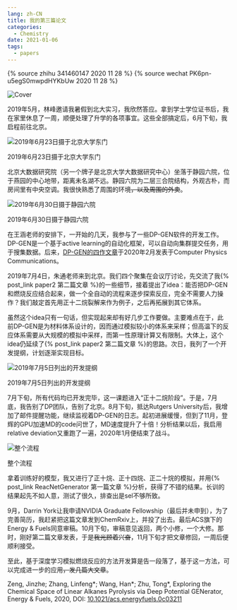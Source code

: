 ```yaml
---
lang: zh-CN
title: 我的第三篇论文
categories:
  - Chemistry
date: 2021-01-06
tags:
  - papers
---
```


{% source zhihu 341460147 2020 11 28 %}
{% source wechat PK6pn-u5egS0mwpdHYKbUw 2020 11 28 %}

![Cover](https://api.njzjz.win/1lViMMxGi1jTrbt3LQDRbNhbuPsfRNe2O)

2019年5月，林峰邀请我暑假到北大实习，我欣然答应。拿到学士学位证书后，我在家里休息了一周，顺便处理了升学的各项事宜。这些全部搞定后，6月下旬，我启程前往北京。

![2019年6月23日摄于北京大学东门](https://api.njzjz.win/1dXpd21QbwdstRsunQ7ckETyrVue3zX9k)

2019年6月23日摄于北京大学东门

北京大数据研究院（另一个牌子是北京大学大数据研究中心）坐落于静园六院，位于燕园的中心地带，距离未名湖不远。静园六院为二层三合院结构，外观古朴，而房间里有中央空调。我很快熟悉了周围的环境~~，以及周围的外卖~~。

![2019年6月30日摄于静园六院](https://api.njzjz.win/1bKmlbLceXOQYe9mCoCg3pF1uV5jn1UHX)

2019年6月30日摄于静园六院

在王涵老师的安排下，一开始的几天，我参与了一些DP-GEN软件的开发工作。DP-GEN是一个基于active learning的自动化框架，可以自动向集群提交任务，用于搜集数据。后来，[DP-GEN的四作文章](https://doi.org/10.1016/j.cpc.2020.107206)于2020年2月发表于Computer Physics Communications。

2019年7月4日，朱通老师来到北京。我们四个聚集在会议厅讨论，先交流了我{% post_link paper2 第二篇文章 %}的一些细节，接着提出了idea：能否把DP-GEN和燃烧反应结合起来，做一个全自动的流程来逐步探索反应，完全不需要人力操作？我们敲定首先用正十二烷裂解来作为例子，之后再拓展到其它体系。

虽然这个idea只有一句话，但实现起来却有好几步工作要做。主要难点在于，此前DP-GEN是为材料体系设计的，因而通过模拟较小的体系来采样；但高温下的反应体系需要从大规模的模拟中采样，而第一性原理计算又有限制。大体上，这个idea仍延续了{% post_link paper2 第二篇文章 %}的思路。次日，我列了一个开发提纲，计划逐渐实现目标。

![2019年7月5日列出的开发提纲](https://api.njzjz.win/1ShVu5lCgt-DxJXsRQB1D7FHCGknnPjFw)

2019年7月5日列出的开发提纲

7月下旬，所有代码均已开发完毕，这一课题进入“正十二烷阶段”。于是，7月底，我告别了DP团队，告别了北京。8月下旬，抵达Rutgers University后，我增加了邮件提醒功能，继续监视着DP-GEN的日志。起初进展缓慢，但到了11月，登辉的GPU加速MD的code问世了，MD速度提升了十倍！分析结果以后，我启用relative deviation又重跑了一遍，2020年1月便结束了战斗。

![整个流程](https://api.njzjz.win/14AF0aIoelq9qJN7Jke4k9GUW7NjOxtRj)

整个流程

拿着训练好的模型，我又进行了正十烷、正十四烷、正二十烷的模拟，并用{% post_link ReacNetGenerator 第一篇文章 %}分析，获得了不错的结果。长训的结果起先不如人意，测试了很久，排查出是sel不够所致。

9月，Darrin York让我申请NVIDIA Graduate Fellowship（最后并未申到），为了完善简历，我赶紧把这篇文章发到ChemRxiv上，并投了出去。最后ACS旗下的Energy & Fuels同意审稿。10月下旬，审稿意见返回，两个小修，一个大修。那时，刚好第二篇文章发表，于是~~我光顾着兴奋~~，11月下旬才把文章修回，一周后便顺利接受。

至此，基于深度学习模拟燃烧反应的方法开发算是告一段落了，基于这一方法，可以完成进一步的应用~~，发几篇大文章~~。

Zeng, Jinzhe; Zhang, Linfeng*; Wang, Han*; Zhu, Tong*, Exploring the Chemical Space of Linear Alkanes Pyrolysis via Deep Potential GENerator, Energy & Fuels, 2020, DOI: [10.1021/acs.energyfuels.0c03211](https://doi.org/10.1021/acs.energyfuels.0c03211)
